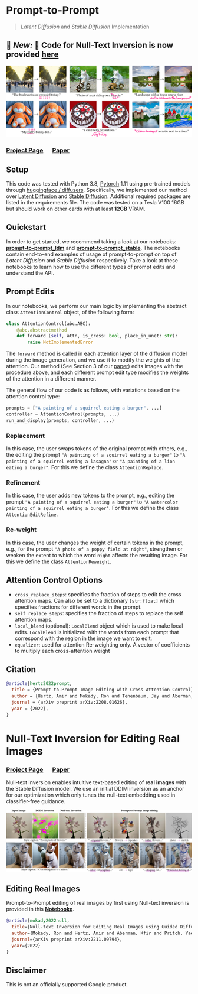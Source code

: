 # Prompt-to-Prompt

> *Latent Diffusion* and *Stable Diffusion* Implementation

## :partying_face: ***New:*** :partying_face: Code for Null-Text Inversion is now provided [here](#null-text-inversion-for-editing-real-images)


![teaser](docs/teaser.png)
### [Project Page](https://prompt-to-prompt.github.io)&ensp;&ensp;&ensp;[Paper](https://prompt-to-prompt.github.io/ptp_files/Prompt-to-Prompt_preprint.pdf)


## Setup

This code was tested with Python 3.8, [Pytorch](https://pytorch.org/) 1.11 using pre-trained models through [huggingface / diffusers](https://github.com/huggingface/diffusers#readme).
Specifically, we implemented our method over  [Latent Diffusion](https://huggingface.co/CompVis/ldm-text2im-large-256) and  [Stable Diffusion](https://huggingface.co/CompVis/stable-diffusion-v1-4).
Additional required packages are listed in the requirements file.
The code was tested on a Tesla V100 16GB but should work on other cards with at least **12GB** VRAM.

## Quickstart

In order to get started, we recommend taking a look at our notebooks: [**prompt-to-prompt_ldm**][p2p-ldm] and [**prompt-to-prompt_stable**][p2p-stable]. The notebooks contain end-to-end examples of usage of prompt-to-prompt on top of *Latent Diffusion* and *Stable Diffusion* respectively. Take a look at these notebooks to learn how to use the different types of prompt edits and understand the API.

## Prompt Edits

In our notebooks, we perform our main logic by implementing the abstract class `AttentionControl` object, of the following form:

``` python
class AttentionControl(abc.ABC):
    @abc.abstractmethod
    def forward (self, attn, is_cross: bool, place_in_unet: str):
        raise NotImplementedError
```

The `forward` method is called in each attention layer of the diffusion model during the image generation, and we use it to modify the weights of the attention. Our method (See Section 3 of our [paper](https://arxiv.org/abs/2208.01626)) edits images with the procedure above, and  each different prompt edit type modifies the weights of the attention in a different manner.

The general flow of our code is as follows, with variations based on the attention control type:

``` python
prompts = ["A painting of a squirrel eating a burger", ...]
controller = AttentionControl(prompts, ...)
run_and_display(prompts, controller, ...)
```

### Replacement
In this case, the user swaps tokens of the original prompt with others, e.g., the editing the prompt `"A painting of a squirrel eating a burger"` to `"A painting of a squirrel eating a lasagna"` or `"A painting of a lion eating a burger"`. For this we define the class `AttentionReplace`.

### Refinement
In this case, the user adds new tokens to the prompt, e.g., editing the prompt `"A painting of a squirrel eating a burger"` to `"A watercolor painting of a squirrel eating a burger"`. For this we define the class `AttentionEditRefine`.

### Re-weight
In this case, the user changes the weight of certain tokens in the prompt, e.g., for the prompt `"A photo of a poppy field at night"`, strengthen or weaken the extent to which the word `night` affects the resulting image. For this we define the class `AttentionReweight`.


## Attention Control Options
 * `cross_replace_steps`: specifies the fraction of steps to edit the cross attention maps. Can also be set to a dictionary `[str:float]` which specifies fractions for different words in the prompt.
 * `self_replace_steps`: specifies the fraction of steps to replace the self attention maps.
 * `local_blend` (optional):  `LocalBlend` object which is used to make local edits. `LocalBlend` is initialized with the words from each prompt that correspond with the region in the image we want to edit.
 * `equalizer`: used for attention Re-weighting only. A vector of coefficients to multiply each cross-attention weight

## Citation

``` bibtex
@article{hertz2022prompt,
  title = {Prompt-to-Prompt Image Editing with Cross Attention Control},
  author = {Hertz, Amir and Mokady, Ron and Tenenbaum, Jay and Aberman, Kfir and Pritch, Yael and Cohen-Or, Daniel},
  journal = {arXiv preprint arXiv:2208.01626},
  year = {2022},
}
```

# Null-Text Inversion for Editing Real Images

### [Project Page](https://null-text-inversion.github.io/)&ensp;&ensp;&ensp;[Paper](https://arxiv.org/abs/2211.09794)



Null-text inversion enables intuitive text-based editing of **real images** with the Stable Diffusion model. We use an initial DDIM inversion as an anchor for our optimization which only tunes the null-text embedding used in classifier-free guidance.


![teaser](docs/null_text_teaser.png)

## Editing Real Images

Prompt-to-Prompt editing of real images by first using Null-text inversion is provided in this [**Notebooke**][null_text].


``` bibtex
@article{mokady2022null,
  title={Null-text Inversion for Editing Real Images using Guided Diffusion Models},
  author={Mokady, Ron and Hertz, Amir and Aberman, Kfir and Pritch, Yael and Cohen-Or, Daniel},
  journal={arXiv preprint arXiv:2211.09794},
  year={2022}
}
```


## Disclaimer

This is not an officially supported Google product.

[p2p-ldm]: prompt-to-prompt_ldm.ipynb
[p2p-stable]: prompt-to-prompt_stable.ipynb
[null_text]: null_text_w_ptp.ipynb
